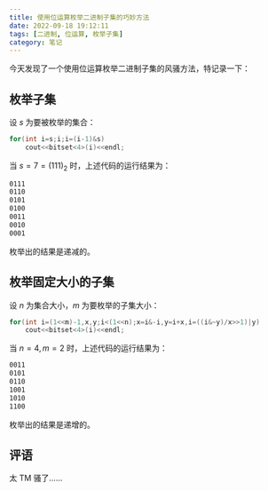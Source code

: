 ```yaml
---
title: 使用位运算枚举二进制子集的巧妙方法
date: 2022-09-18 19:12:11
tags: [二进制, 位运算, 枚举子集]
category: 笔记
---
```


今天发现了一个使用位运算枚举二进制子集的风骚方法，特记录一下：

## 枚举子集

设 $s$ 为要被枚举的集合：

```cpp
for(int i=s;i;i=(i-1)&s)
    cout<<bitset<4>(i)<<endl;
```

当 $s=7=(111)_2$ 时，上述代码的运行结果为：

```txt
0111
0110
0101
0100
0011
0010
0001
```

枚举出的结果是递减的。

## 枚举固定大小的子集

设 $n$ 为集合大小，$m$ 为要枚举的子集大小：

```cpp
for(int i=(1<<m)-1,x,y;i<(1<<n);x=i&-i,y=i+x,i=((i&~y)/x>>1)|y)
    cout<<bitset<4>(i)<<endl;
```

当 $n=4,m=2$ 时，上述代码的运行结果为：

```txt
0011
0101
0110
1001
1010
1100
```

枚举出的结果是递增的。

## 评语

太 TM 骚了……
